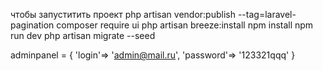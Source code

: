 чтобы запуститить проект
php artisan vendor:publish --tag=laravel-pagination
composer require ui
php artisan breeze:install
npm install
npm run dev
php artisan migrate --seed

adminpanel = {
'login'=> 'admin@mail.ru',
'password'=> '123321qqq'
}

